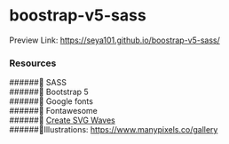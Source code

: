 # boostrap-v5-sass

Preview Link: https://seya101.github.io/boostrap-v5-sass/

### Resources ###
######🔗 SASS
<br/>
######🔗 Bootstrap 5 
<br/>
######🔗 Google fonts
<br/>
######🔗 Fontawesome
<br/>
######🔗 [Create SVG Waves](https://getwaves.io/)
<br/>
######🔗Illustrations: https://www.manypixels.co/gallery